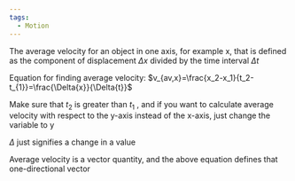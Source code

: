 ```yaml
---
tags:
  - Motion
---
```

The average velocity for an object in one axis, for example x, that is defined as the component of displacement $\Delta{x}$ divided by the time interval $\Delta{t}$ 

Equation for finding average velocity: $v_{av,x}=\frac{x_2-x_1}{t_2-t_{1}}=\frac{\Delta{x}}{\Delta{t}}$

Make sure that $t_2$ is greater than $t_1$ , and if you want to calculate average velocity with respect to the y-axis instead of the x-axis, just change the variable to y

$\Delta$ just signifies a change in a value

Average velocity is a vector quantity, and the above equation defines that one-directional vector






